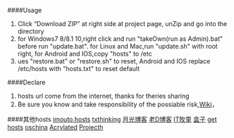 ﻿####Usage
1. Click “Download ZIP” at right side at project page, unZip and go into the directory
2. for Windows7 8/8.1 10,right click and run "takeOwn(run as Admin).bat" before run "update.bat". for Linux and Mac,run "update.sh" with root right, for Android and IOS,copy "hosts" to /etc
3. ues "restore.bat" or "restore.sh" to reset, Android and IOS replace /etc/hosts with "hosts.txt" to reset default

####Declare
1. hosts url come from the internet, thanks for theries sharing
2. Be sure you know and take responsibility of the possiable risk,[Wiki](http://zh.wikipedia.org/wiki/Hosts%E6%96%87%E4%BB%B6)，

####其他hosts
  [imouto.hosts](https://github.com/zxdrive/imouto.host)
  [txthinking](https://github.com/txthinking/google-hosts.git)
  [月光博客](http://blog.sina.com.cn/s/blog_591839200102v44p.html?tj=1) 
  [老D博客](http://laod.cn/black-technology/hosts.html)
  [IT牧童](http://itmutong.com/itbaike/%E6%9C%80%E6%96%B0%E4%BF%AE%E6%94%B9hosts%E4%B8%8A%E8%B0%B7%E6%AD%8C/)
  [盒子](http://www.360kb.com/kb/2_122.html)
  [get hosts](http://serve.netsh.org/pub/gethosts.php)
  [oschina](http://git.oschina.net/jiange1236/googlehosts/)
  [Acrylated](https://github.com/LGA1150/Acrylated-imouto.host)
  [Projecth](https://www.projecth.us/sources)
